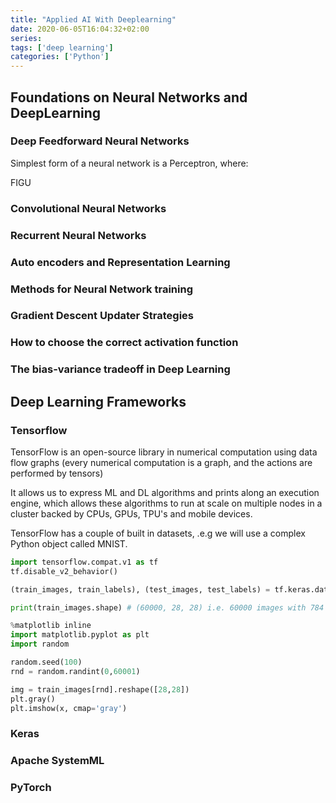 ```yaml
---
title: "Applied AI With Deeplearning"
date: 2020-06-05T16:04:32+02:00
series: 
tags: ['deep learning']
categories: ['Python']
---
```


## Foundations on Neural Networks and DeepLearning

### Deep Feedforward Neural Networks
Simplest form of a neural network is a Perceptron, where:

FIGU

### Convolutional Neural Networks

### Recurrent Neural Networks

### Auto encoders and Representation Learning

### Methods for Neural Network training

### Gradient Descent Updater Strategies

### How to choose the correct activation function

### The bias-variance tradeoff in Deep Learning

## Deep Learning Frameworks

### Tensorflow
TensorFlow is an open-source library in numerical computation using data flow graphs (every numerical computation is a graph, and the actions are performed by tensors)

It allows us to express ML and DL algorithms and prints along an execution engine, which allows these algorithms to run at scale on multiple nodes in a cluster backed by CPUs, GPUs, TPU's and mobile devices.

TensorFlow has a couple of built in datasets, .e.g we will use a complex Python object called MNIST.

```python
import tensorflow.compat.v1 as tf
tf.disable_v2_behavior()

(train_images, train_labels), (test_images, test_labels) = tf.keras.datasets.mnist.load_data()

print(train_images.shape) # (60000, 28, 28) i.e. 60000 images with 784 pixels (28 x 28)

%matplotlib inline
import matplotlib.pyplot as plt
import random

random.seed(100)
rnd = random.randint(0,60001)

img = train_images[rnd].reshape([28,28])
plt.gray()
plt.imshow(x, cmap='gray')
``` 

### Keras



### Apache SystemML

### PyTorch





